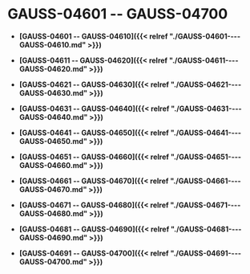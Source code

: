 # GAUSS-04601 -- GAUSS-04700<a name="ZH-CN_TOPIC_0302073551"></a>

-   **[GAUSS-04601 -- GAUSS-04610]({{< relref "./GAUSS-04601----GAUSS-04610.md" >}})**  

-   **[GAUSS-04611 -- GAUSS-04620]({{< relref "./GAUSS-04611----GAUSS-04620.md" >}})**  

-   **[GAUSS-04621 -- GAUSS-04630]({{< relref "./GAUSS-04621----GAUSS-04630.md" >}})**  

-   **[GAUSS-04631 -- GAUSS-04640]({{< relref "./GAUSS-04631----GAUSS-04640.md" >}})**  

-   **[GAUSS-04641 -- GAUSS-04650]({{< relref "./GAUSS-04641----GAUSS-04650.md" >}})**  

-   **[GAUSS-04651 -- GAUSS-04660]({{< relref "./GAUSS-04651----GAUSS-04660.md" >}})**  

-   **[GAUSS-04661 -- GAUSS-04670]({{< relref "./GAUSS-04661----GAUSS-04670.md" >}})**  

-   **[GAUSS-04671 -- GAUSS-04680]({{< relref "./GAUSS-04671----GAUSS-04680.md" >}})**  

-   **[GAUSS-04681 -- GAUSS-04690]({{< relref "./GAUSS-04681----GAUSS-04690.md" >}})**  

-   **[GAUSS-04691 -- GAUSS-04700]({{< relref "./GAUSS-04691----GAUSS-04700.md" >}})**  


